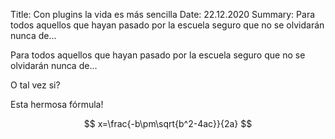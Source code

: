 Title: Con plugins la vida es más sencilla
Date: 22.12.2020
Summary: Para todos aquellos que hayan pasado por la escuela seguro que no se olvidarán nunca de...

Para todos aquellos que hayan pasado por la escuela seguro que no se olvidarán nunca de...

O tal vez si? 

Esta hermosa fórmula!

$$ x=\frac{-b\pm\sqrt{b^2-4ac}}{2a} $$